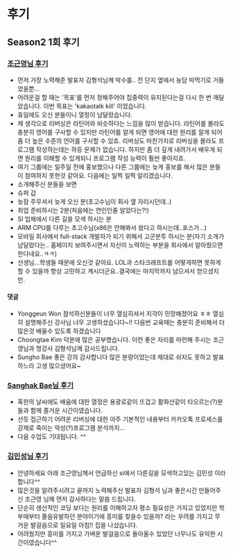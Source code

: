 # 후기

## Season2 1회 후기

### [조근영님 후기](https://www.facebook.com/groups/1512856868944848/permalink/1589327727964428/)

- 먼저 가장 노력해준 발표자 김형석님께 박수를.. 전 단지 옆에서 농담 따먹기로 거들었을뿐...
- 어려운걸 할 때는 '목표'를 먼저 정해주어야 집중력이 유지된다는걸 다시 한 번 깨달았습니다. 이번 목표는 'kakaotalk kill' 이었습니다.
- 휴일에도 오신 분들이니 열정이 남달랐습니다.
- 제 생각으로 리버싱은 라틴어와 비슷하다는 느낌을 많이 받습니다. 라틴어를 몰라도 충분히 영어를 구사할 수 있지만 라틴어를 알게 되면 영어에 대한 원리를 알게 되어 좀 더 높은 수준의 언어를 구사할 수 있죠. 리버싱도 마찬가지로 리버싱을 몰라도 프로그램 작성하는데는 하등 문제가 없습니다. 하지만 좀 더 깊게 내려가서 배우게 되면 원리를 이해할 수 있게되니 프로그램 작성 능력이 훨씬 좋아지죠.
- 여기 그룹에는 일주일 전에 홍보했으나 다른 그룹에는 늦게 홍보를 해서 많은 분들이 참여하지 못한것 같아요. 다음에는 일찍 일찍 알리겠습니다.
- 소개해주신 분들을 보면 
- 슈퍼 갑
- 늦잠 주무셔서 늦게 오신 분(초고수님이 회사 옆 자리시던데..)
- 취업 준비하시는 2분(처음에는 연인인줄 알았다는?!)
- SI 업체에서 다른 길을 모색 하시는 분
- ARM CPU를 다루는 초고수님(x86은 안해봐서 왔다고 하시는데..포스가...)
- 모바일 회사에서 full-stack 개발자가 되기 위해서 고군분투 하시는 분(자기 소개가 남달랐다는.. 홈페이지 보여주시면서 자신이 노력하는 부분을 회사에서 알아줬으면 한다네요..ㅋㅋ)
- 선생님...학생들 때문에 오신것 같아요. LOL과 스타크래프트를 어떻게하면 못하게 할 수 있을까 항상 고민하고 계시더군요..결국에는 마지막까지 남으셔서 얻으셨지만.

#### 댓글

- Yonggeun Won 참석하신분들이 너무 열심히셔서 지각이 민망해졌어요 ㅎㅎ 열심히 설명해주신 강사님 너무 고생하셨습니다~!! 다음번 교육때는 충분히 준비해서 더 많은것 배울수 있도록 하겠습니다
- Choongtae Kim 덕분에 많은 공부했습니다. 이런 좋은 자리를 마련해 주시는 조근영님과 명강사 김형석님께 감사드립니다.
- Sungho Bae 좋은 강의 감사합니다  많은 분량이었는데 제대로 쉬지도 못하고 발표하느라 고생 많으셨어요~

### [Sanghak Bae님 후기](https://www.facebook.com/groups/1512856868944848/permalink/1589398011290733/)

- 혹한의 날씨에도 배움에 대한 열정은 용광로같이 뜨겁고 활화산같이 타오르는(?)분들과 함께 즐거운 시간이였습니다.
- 선듯 접근하기 어려운 리버싱에 대한 아주 기본적인 내용부터 카카오톡 프로세스를 강제로 죽이는 악성(?)프로그램 분석까지... 
- 다음 수업도 기대됩니다. ^^

### [김민성님 후기](https://www.facebook.com/groups/1512856868944848/permalink/1589360641294470/)

- 안녕하세요 아래 조근영님께서 언급하신 si에서 다른길을 모색하고있는 김민성 이라 합니다^^
- 많은것을 알려주시려고 끝까지 노력해주신 발표자 김형석 님과 좋은시간 만들어주신 조근영 님께 먼저 감사하다는 말씀 드립니다.
- 단순히 생산적인 코딩 보다는 원리를 이해하고자 평소 필요성은 가지고 있었지만 학부때부터 졸음유발하던 분야이기에 흥미를 찾을수 있을까? 라는 우려를 가지고 무거운 발걸음으로 일요일 아침!! 집을 나섰습니다.
- 어려웠지만 흥미를 가지고 가벼운 발걸음으로 돌아올수 있었던 너무나도 유익한 시간이였습니다^^